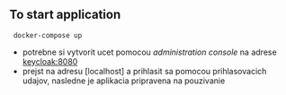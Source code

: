 ## To start application
``` docker-compose up```
- potrebne si vytvorit ucet pomocou *administration console* na adrese [keycloak:8080](http://keycloak:8080/auth/)
- prejst na adresu [localhost] a prihlasit sa pomocou prihlasovacich udajov, nasledne je aplikacia pripravena na pouzivanie

